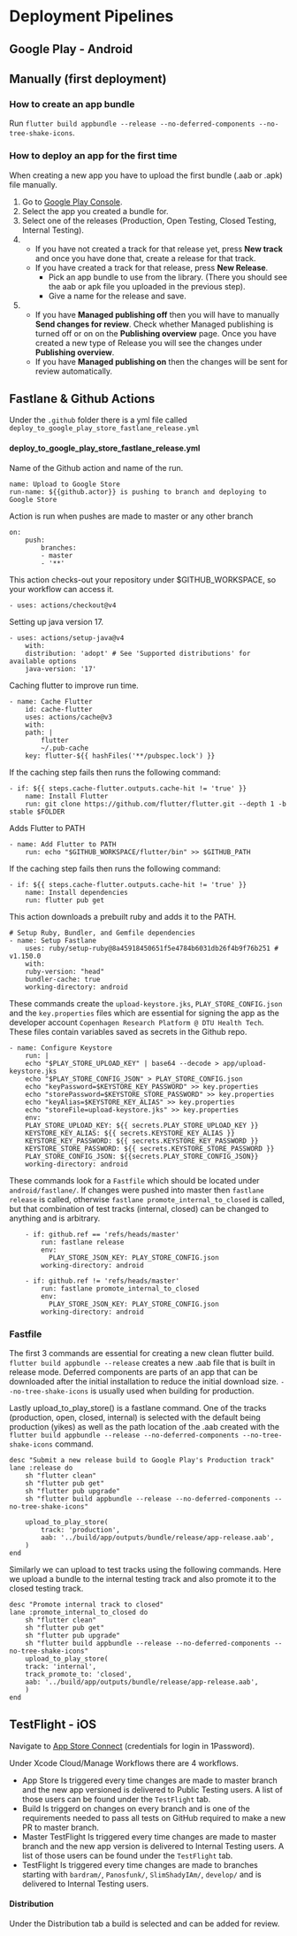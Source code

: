 # Deployment Pipelines

## Google Play - Android

## Manually (first deployment)

### How to create an app bundle

Run `flutter build appbundle --release --no-deferred-components --no-tree-shake-icons`.

### How to deploy an app for the first time

When creating a new app you have to upload the first bundle (.aab or .apk) file manually.

1. Go to [Google Play Console](https://play.google.com/console/u/0/developers/7586883457853191627/app-list).
2. Select the app you created a bundle for.
3. Select one of the releases (Production, Open Testing, Closed Testing, Internal Testing).
4. - If you have not created a track for that release yet, press **New track** and once you have done that, create a release for that track.
   - If you have created a track for that release, press **New Release**.
     - Pick an app bundle to use from the library. (There you should see the aab or apk file you uploaded in the previous step).
     - Give a name for the release and save.
5. - If you have **Managed publishing off** then you will have to manually **Send changes for review**.
     Check whether Managed publishing is turned off or on on the **Publishing overview** page.
     Once you have created a new type of Release you will see the changes under **Publishing overview**.
   - If you have **Managed publishing on** then the changes will be sent for review automatically.

## Fastlane & Github Actions

Under the `.github` folder there is a yml file called `deploy_to_google_play_store_fastlane_release.yml`

#### deploy_to_google_play_store_fastlane_release.yml

Name of the Github action and name of the run.

    name: Upload to Google Store
    run-name: ${{github.actor}} is pushing to branch and deploying to Google Store

Action is run when pushes are made to master or any other branch

    on:
        push:
            branches:
            - master
            - '**'

This action checks-out your repository under $GITHUB_WORKSPACE, so your workflow can access it.

    - uses: actions/checkout@v4

Setting up java version 17.

    - uses: actions/setup-java@v4
        with:
        distribution: 'adopt' # See 'Supported distributions' for available options
        java-version: '17'

Caching flutter to improve run time.

    - name: Cache Flutter
        id: cache-flutter
        uses: actions/cache@v3
        with:
        path: |
            flutter
            ~/.pub-cache
        key: flutter-${{ hashFiles('**/pubspec.lock') }}


If the caching step fails then runs the following command:

    - if: ${{ steps.cache-flutter.outputs.cache-hit != 'true' }}
        name: Install Flutter
        run: git clone https://github.com/flutter/flutter.git --depth 1 -b stable $FOLDER

Adds Flutter to PATH

    - name: Add Flutter to PATH
        run: echo "$GITHUB_WORKSPACE/flutter/bin" >> $GITHUB_PATH

If the caching step fails then runs the following command:

    - if: ${{ steps.cache-flutter.outputs.cache-hit != 'true' }}
        name: Install dependencies
        run: flutter pub get

This action downloads a prebuilt ruby and adds it to the PATH.


    # Setup Ruby, Bundler, and Gemfile dependencies
    - name: Setup Fastlane
        uses: ruby/setup-ruby@8a45918450651f5e4784b6031db26f4b9f76b251 # v1.150.0
        with:
        ruby-version: "head"
        bundler-cache: true
        working-directory: android

These commands create the `upload-keystore.jks`, `PLAY_STORE_CONFIG.json` and the `key.properties` files which are essential for signing the app as the developer account `Copenhagen Research Platform @ DTU Health Tech`. These files contain variables saved as secrets in the Github repo.

    - name: Configure Keystore
        run: |
        echo "$PLAY_STORE_UPLOAD_KEY" | base64 --decode > app/upload-keystore.jks
        echo "$PLAY_STORE_CONFIG_JSON" > PLAY_STORE_CONFIG.json
        echo "keyPassword=$KEYSTORE_KEY_PASSWORD" >> key.properties
        echo "storePassword=$KEYSTORE_STORE_PASSWORD" >> key.properties
        echo "keyAlias=$KEYSTORE_KEY_ALIAS" >> key.properties
        echo "storeFile=upload-keystore.jks" >> key.properties
        env:
        PLAY_STORE_UPLOAD_KEY: ${{ secrets.PLAY_STORE_UPLOAD_KEY }}
        KEYSTORE_KEY_ALIAS: ${{ secrets.KEYSTORE_KEY_ALIAS }}
        KEYSTORE_KEY_PASSWORD: ${{ secrets.KEYSTORE_KEY_PASSWORD }}
        KEYSTORE_STORE_PASSWORD: ${{ secrets.KEYSTORE_STORE_PASSWORD }}
        PLAY_STORE_CONFIG_JSON: ${{secrets.PLAY_STORE_CONFIG_JSON}}
        working-directory: android

These commands look for a `Fastfile` which should be located under `android/fastlane/`.
If changes were pushed into master then `fastlane release` is called, otherwise `fastlane promote_internal_to_closed` is called, but that combination of test tracks (internal, closed) can be changed to anything and is arbitrary.

        - if: github.ref == 'refs/heads/master'
            run: fastlane release
            env:
              PLAY_STORE_JSON_KEY: PLAY_STORE_CONFIG.json
            working-directory: android

        - if: github.ref != 'refs/heads/master' 
            run: fastlane promote_internal_to_closed
            env:
              PLAY_STORE_JSON_KEY: PLAY_STORE_CONFIG.json
            working-directory: android



### Fastfile


The first 3 commands are essential for creating a new clean flutter build. `flutter build appbundle --release` creates a new .aab file that is built in release mode. Deferred components are parts of an app that can be downloaded after the initial installation to reduce the initial download size. `--no-tree-shake-icons` is usually used when building for production.

Lastly upload_to_play_store() is a fastlane command. One of the tracks (production, open, closed, internal) is selected with the default being production (yikes) as well as the path location of the .aab created with the `flutter build appbundle --release --no-deferred-components --no-tree-shake-icons` command.

    desc "Submit a new release build to Google Play's Production track"
    lane :release do
        sh "flutter clean"
        sh "flutter pub get"
        sh "flutter pub upgrade"
        sh "flutter build appbundle --release --no-deferred-components --no-tree-shake-icons"

        upload_to_play_store(
            track: 'production',
            aab: '../build/app/outputs/bundle/release/app-release.aab',
        )
    end

Similarly we can upload to test tracks using the following commands. Here we upload a bundle to the internal testing track and also promote it to the closed testing track. 

    desc "Promote internal track to closed"
    lane :promote_internal_to_closed do
        sh "flutter clean"
        sh "flutter pub get"
        sh "flutter pub upgrade"
        sh "flutter build appbundle --release --no-deferred-components --no-tree-shake-icons"
        upload_to_play_store(
        track: 'internal',
        track_promote_to: 'closed',
        aab: '../build/app/outputs/bundle/release/app-release.aab',
        )
    end

## TestFlight - iOS
Navigate to [App Store Connect](https://appstoreconnect.apple.com/apps/1569798025/distribution/ios/version/inflight) (credentials for login in 1Password). 

Under Xcode Cloud/Manage Workflows there are 4 workflows.
- App Store 
    Is triggered every time changes are made to master branch and the new app versioned is delivered to Public Testing users. A list of those users can be found under the `TestFlight` tab. 
- Build
    Is triggerd on changes on every branch and is one of the requirements needed to pass all tests on GitHub required to make a new PR to master branch.
- Master TestFlight 
    Is triggered every time changes are made to master branch and the new app version is delivered to Internal Testing users. A list of those users can be found under the `TestFlight` tab.
- TestFlight
    Is triggered every time changes are made to branches starting with `bardram/`, `Panosfunk/`, `SlimShadyIAm/`, `develop/` and is delivered to Internal Testing users.

#### Distribution

Under the Distribution tab a build is selected and can be added for review.